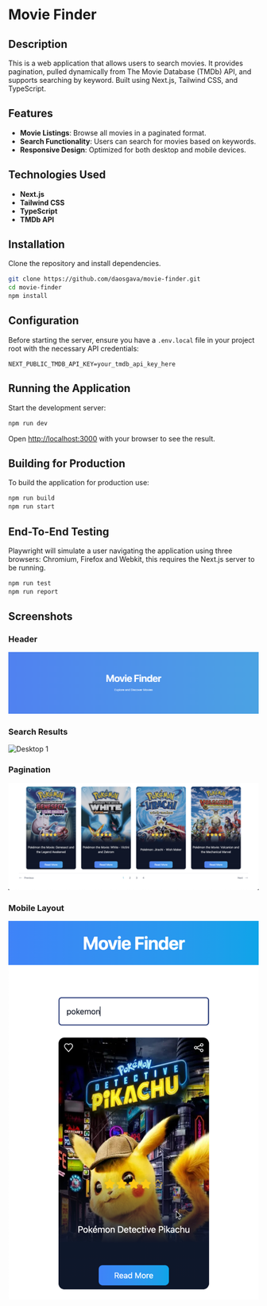# Movie Finder

## Description
This is a web application that allows users to search movies. It provides pagination, pulled dynamically from The Movie Database (TMDb) API, and supports searching by keyword. Built using Next.js, Tailwind CSS, and TypeScript.

## Features
- **Movie Listings**: Browse all movies in a paginated format.
- **Search Functionality**: Users can search for movies based on keywords.
- **Responsive Design**: Optimized for both desktop and mobile devices.

## Technologies Used
- **Next.js**
- **Tailwind CSS**
- **TypeScript**
- **TMDb API**

## Installation

Clone the repository and install dependencies.

```bash
git clone https://github.com/daosgava/movie-finder.git
cd movie-finder
npm install
```

## Configuration

Before starting the server, ensure you have a `.env.local` file in your project root with the necessary API credentials:

```plaintext
NEXT_PUBLIC_TMDB_API_KEY=your_tmdb_api_key_here
```

## Running the Application

Start the development server:

```bash
npm run dev
```

Open [http://localhost:3000](http://localhost:3000) with your browser to see the result.

## Building for Production

To build the application for production use:

```bash
npm run build
npm run start
```

## End-To-End Testing

Playwright will simulate a user navigating the application using three browsers: Chromium, Firefox and Webkit, this requires the Next.js server to be running.

```bash
npm run test
npm run report
```

## Screenshots

### Header

![Desktop 1](/public/images/1.png)

### Search Results

![Desktop 1](/public/images/2.png)

### Pagination

![Desktop 1](/public/images/3.png)

### Mobile Layout

![Mobile 1](/public/images/4.png)
